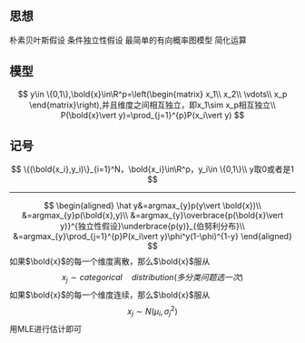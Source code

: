 ## 思想
朴素贝叶斯假设
条件独立性假设
最简单的有向概率图模型
简化运算
## 模型
$$
y\in \{0,1\},\bold{x}\in\R^p=\left(\begin{matrix}
x_1\\
x_2\\
\vdots\\
x_p
\end{matrix}\right),并且维度之间相互独立，即x_1\sim x_p相互独立\\
P(\bold{x}\vert y)=\prod_{j=1}^{p}P(x_i\vert y)
$$
## 记号
$$
\{(\bold{x_i},y_i)\}_{i=1}^N，\bold{x_i}\in\R^p，y_i\in \{0,1\}\\
y取0或者是1
$$
___
$$
\begin{aligned}
\hat y&=argmax_{y}p(y\vert \bold{x})\\
&=argmax_{y}p(\bold{x},y)\\
&=argmax_{y}\overbrace{p(\bold{x}\vert y)}^{独立性假设}\underbrace{p(y)}_{伯努利分布}\\
&=argmax_{y}\prod_{j=1}^{p}P(x_i\vert y)\phi^y(1-\phi)^{1-y}
\end{aligned}
$$
如果$\bold{x}$的每一个维度离散，那么$\bold{x}$服从
$$
x_j\sim categorical\quad distribution(多分类问题选一次)
$$
如果$\bold{x}$的每一个维度连续，那么$\bold{x}$服从
$$
x_j\sim N(\mu_i,\sigma^2_j)
$$
用MLE进行估计即可